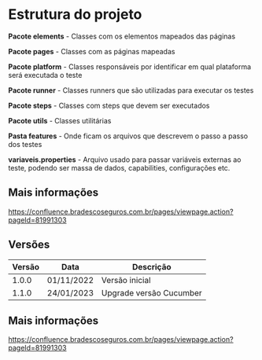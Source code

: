 # Estrutura do projeto


**Pacote elements** - Classes com os elementos mapeados das páginas

**Pacote pages** - Classes com as páginas mapeadas

**Pacote platform** - Classes responsáveis por identificar em qual plataforma será executada o teste

**Pacote runner** - Classes runners que são utilizadas para executar os testes

**Pacote steps** - Classes com steps que devem ser executados

**Pacote utils** - Classes utilitárias

**Pasta features** - Onde ficam os arquivos que descrevem o passo a passo dos testes

**variaveis.properties** - Arquivo usado para passar variáveis externas ao teste, podendo ser massa de dados, capabilities, configurações etc.


## Mais informações

https://confluence.bradescoseguros.com.br/pages/viewpage.action?pageId=81991303

## Versões
| Versão | Data       | Descrição               |
|--------|------------|-------------------------|
| 1.0.0  | 01/11/2022 | Versão inicial          |
| 1.1.0  | 24/01/2023 | Upgrade versão Cucumber |

## Mais informações

https://confluence.bradescoseguros.com.br/pages/viewpage.action?pageId=81991303